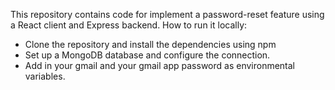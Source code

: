 This repository contains code for implement a password-reset feature using a React client and Express backend.
How to run it locally:
- Clone the repository and install the dependencies using npm
- Set up a MongoDB database and configure the connection.
- Add in your gmail and your gmail app password as environmental variables.
